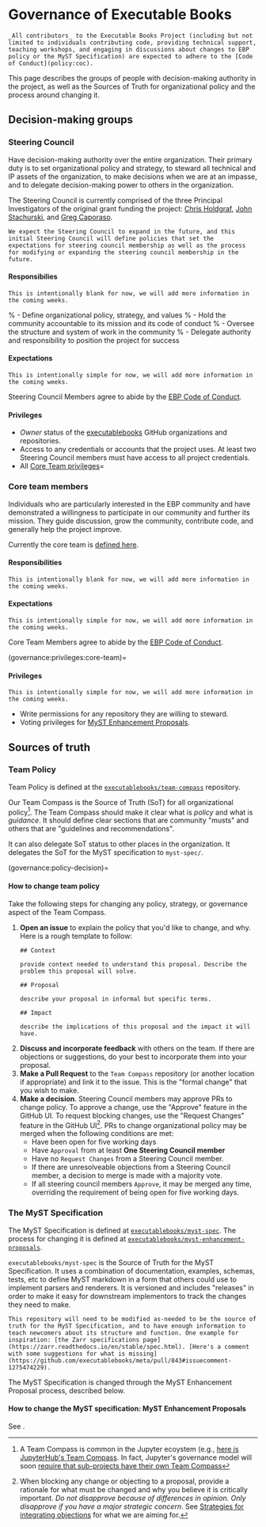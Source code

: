 # Governance of Executable Books

```{note}
_All contributors_ to the Executable Books Project (including but not limited to individuals contributing code, providing technical support, teaching workshops, and engaging in discussions about changes to EBP policy or the MyST Specification) are expected to adhere to the [Code of Conduct](policy:coc).
```

This page describes the groups of people with decision-making authority in the project, as well as the Sources of Truth for organizational policy and the process around changing it.

## Decision-making groups

### Steering Council

Have decision-making authority over the entire organization.
Their primary duty is to set organizational policy and strategy, to steward all technical and IP assets of the organization, to make decisions when we are at an impasse, and to delegate decision-making power to others in the organization. 

The Steering Council is currently comprised of the three Principal Investigators of the original grant funding the project: [Chris Holdgraf](https://github.com/choldgraf), [John Stachurski](https://github.com/jstac), and [Greg Caporaso](https://github.com/gregcaporaso).

```{note}
We expect the Steering Council to expand in the future, and this initial Steering Council will define policies that set the expectations for steering council membership as well as the process for modifying or expanding the steering council membership in the future.
```

#### Responsibilies

```{note}
This is intentionally blank for now, we will add more information in the coming weeks.
```

% - Define organizational policy, strategy, and values
% - Hold the community accountable to its mission and its code of conduct
% - Oversee the structure and system of work in the community
% - Delegate authority and responsibility to position the project for success

#### Expectations

```{note}
This is intentionally simple for now, we will add more information in the coming weeks.
```

Steering Council Members agree to abide by the [EBP Code of Conduct](policy:coc).


#### Privileges

- _Owner_ status of the [executablebooks](https://github.com/executablebooks) GitHub organizations and repositories.
- Access to any credentials or accounts that the project uses. At least two Steering Council members must have access to all project credentials.
- All [Core Team privileges](governance:privileges:core-team)=

### Core team members

Individuals who are particularly interested in the EBP community and have demonstrated a willingness to participate in our community and further its mission. They guide discussion, grow the community, contribute code, and generally help the project improve.

Currently the core team is [defined here](https://executablebooks.org/en/latest/team.html).

#### Responsibilities

```{note}
This is intentionally blank for now, we will add more information in the coming weeks.
```


#### Expectations

```{note}
This is intentionally simple for now, we will add more information in the coming weeks.
```

Core Team Members agree to abide by the [EBP Code of Conduct](https://github.com/executablebooks/.github/blob/master/CODE_OF_CONDUCT.md).

(governance:privileges:core-team)=
#### Privileges

```{note}
This is intentionally simple for now, we will add more information in the coming weeks.
```

- Write permissions for any repository they are willing to steward.
- Voting privileges for [MyST Enhancement Proposals](governance:meps).

## Sources of truth

### Team Policy

Team Policy is defined at the [`executablebooks/team-compass`](https://github.com/executablebooks/team-compass) repository. 

Our Team Compass is the Source of Truth (SoT) for all organizational policy[^1]. The Team Compass should make it clear what is _policy_ and what is _guidance_. It should define clear sections that are community "musts" and others that are "guidelines and recommendations".

It can also delegate SoT status to other places in the organization. It delegates the SoT for the MyST specification to `myst-spec/`.

[^1]: A Team Compass is common in the Jupyter ecoystem (e.g., [here is JupyterHub's Team Compass](https://jupyterhub-team-compass.readthedocs.io/en/latest/index-team_guides.html). In fact, Jupyter's governance model will soon [require that sub-projects have their own Team Compass](https://jupyter.org/governance/software_subprojects.html?responsibilities-of-jupyter-subprojects)

(governance:policy-decision)=
#### How to change team policy

Take the following steps for changing any policy, strategy, or governance aspect of the Team Compass.

1. **Open an issue** to explain the policy that you'd like to change, and why. Here is a rough template to follow:
   ```
   ## Context
   
   provide context needed to understand this proposal. Describe the problem this proposal will solve.
   
   ## Proposal
   
   describe your proposal in informal but specific terms.
   
   ## Impact
   
   describe the implications of this proposal and the impact it will have.
   ```
2. **Discuss and incorporate feedback** with others on the team. If there are objections or suggestions, do your best to incorporate them into your proposal.
3. **Make a Pull Request** to the `Team Compass` repository (or another location if appropriate) and link it to the issue. This is the "formal change" that you wish to make.
4. **Make a decision**. Steering Council members may approve PRs to change policy. To approve a change, use the "Approve" feature in the GitHub UI. To request blocking changes, use the "Request Changes" feature in the GitHub UI[^blocking]. PRs to change organizational policy may be merged when the following conditions are met:
   - Have been open for five working days
   - Have `Approval` from at least **One  Steering Council member**
   - Have no `Request Changes` from a Steering Council member.
   - If there are unresolveable objections from a Steering Council member, a decision to merge is made with a majority vote.
   - If all steering council members `Approve`, it may be merged any time, overriding the requirement of being open for five working days.


[^blocking]: When blocking any change or objecting to a proposal, provide a rationale for what must be changed and why you believe it is critically important. _Do not disapprove because of differences in opinion. Only disapprove if you have a major strategic concern_. See [Strategies for integrating objections](https://www.sociocracyforall.org/strategies-for-integrating-objections/) for what we are aiming for.


### The MyST Specification

The MyST Specification is defined at [`executablebooks/myst-spec`](https://github.com/executablebooks/myst-spec). The process for changing it is defined at [`executablebooks/myst-enhancement-proposals`](https://github.com/executablebooks/myst-enhancement-proposals).

`executablebooks/myst-spec` is the Source of Truth for the MyST Specification. It uses a combination of documentation, examples, schemas, tests, etc to define MyST markdown in a form that others could use to implement parsers and renderers. It is versioned and includes "releases" in order to make it easy for downstream implementors to track the changes they need to make.

```{admonition} Implementation detail
This repository will need to be modified as-needed to be the source of truth for the MyST Specification, and to have enough information to teach newcomers about its structure and function. One example for inspiration: [the Zarr specifications page](https://zarr.readthedocs.io/en/stable/spec.html). [Here's a comment with some suggestions for what is missing](https://github.com/executablebooks/meta/pull/843#issuecomment-1275474229).
```

The MyST Specification is changed through the MyST Enhancement Proposal process, described below.

#### How to change the MyST specification: MyST Enhancement Proposals

See [](meps.md).

